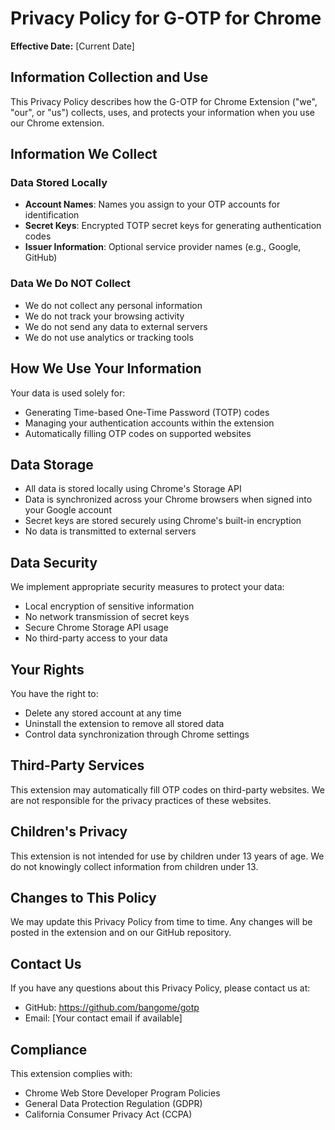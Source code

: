 # Privacy Policy for G-OTP for Chrome

**Effective Date:** [Current Date]

## Information Collection and Use

This Privacy Policy describes how the G-OTP for Chrome Extension ("we", "our", or "us") collects, uses, and protects your information when you use our Chrome extension.

## Information We Collect

### Data Stored Locally
- **Account Names**: Names you assign to your OTP accounts for identification
- **Secret Keys**: Encrypted TOTP secret keys for generating authentication codes
- **Issuer Information**: Optional service provider names (e.g., Google, GitHub)

### Data We Do NOT Collect
- We do not collect any personal information
- We do not track your browsing activity
- We do not send any data to external servers
- We do not use analytics or tracking tools

## How We Use Your Information

Your data is used solely for:
- Generating Time-based One-Time Password (TOTP) codes
- Managing your authentication accounts within the extension
- Automatically filling OTP codes on supported websites

## Data Storage

- All data is stored locally using Chrome's Storage API
- Data is synchronized across your Chrome browsers when signed into your Google account
- Secret keys are stored securely using Chrome's built-in encryption
- No data is transmitted to external servers

## Data Security

We implement appropriate security measures to protect your data:
- Local encryption of sensitive information
- No network transmission of secret keys
- Secure Chrome Storage API usage
- No third-party access to your data

## Your Rights

You have the right to:
- Delete any stored account at any time
- Uninstall the extension to remove all stored data
- Control data synchronization through Chrome settings

## Third-Party Services

This extension may automatically fill OTP codes on third-party websites. We are not responsible for the privacy practices of these websites.

## Children's Privacy

This extension is not intended for use by children under 13 years of age. We do not knowingly collect information from children under 13.

## Changes to This Policy

We may update this Privacy Policy from time to time. Any changes will be posted in the extension and on our GitHub repository.

## Contact Us

If you have any questions about this Privacy Policy, please contact us at:
- GitHub: https://github.com/bangome/gotp
- Email: [Your contact email if available]

## Compliance

This extension complies with:
- Chrome Web Store Developer Program Policies
- General Data Protection Regulation (GDPR)
- California Consumer Privacy Act (CCPA) 
